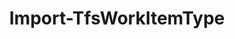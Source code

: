 ﻿---
title: Import-TfsWorkItemType
breadcrumbs: [ "WorkItem", "WorkItemType" ]
parent: "WorkItem.WorkItemType"
description: "Imports a work item type definition into a team project. "
remarks: 
parameterSets: 
  "_All_": [  ] 
  "__AllParameterSets": 
parameters: 
inputs: 
outputs: 
notes: 
relatedLinks: 
  - text: "Online Version:" 
    uri: "https://tfscmdlets.dev/docs/cmdlets/WorkItem/WorkItemType/Import-TfsWorkItemType"
aliases: 
examples: 
---

